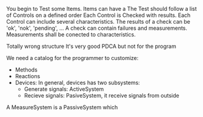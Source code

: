You begin to Test some Items.
Items can have a 
The Test should follow a list of Controls on a defined order
Each Control is Checked with results. 
Each Control can include several characteristics.
The results of a check can be 'ok', 'nok', 'pending', ...
A check can contain failures and measurements.
Measurements shall be conected to characteristics.

Totally wrong structure
It's very good PDCA but not for the program

We need a catalog for the programmer to customize:
- Methods
- Reactions
- Devices: In general, devices has two subsystems:
  - Generate signals: ActiveSystem
  - Recieve signals: PasiveSystem, it receive signals from outside

A MeasureSystem is a PassiveSystem which 
